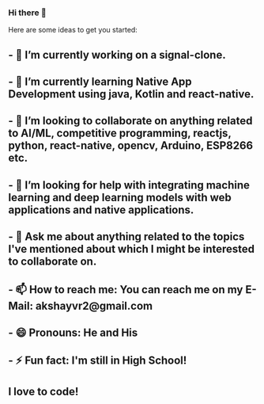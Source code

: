 ### Hi there 👋



Here are some ideas to get you started:

<h2>- 🔭 I’m currently working on a signal-clone. </h2>
<h2>- 🌱 I’m currently learning Native App Development using java, Kotlin and react-native. </h2>
 <h2>- 👯 I’m looking to collaborate on anything related to AI/ML, competitive programming, reactjs, python, react-native, opencv, Arduino, ESP8266 etc. </h2>
<h2>- 🤔 I’m looking for help with integrating machine learning and deep learning  models with web applications and native applications. </h2>
<h2>- 💬 Ask me about anything related to the topics I've mentioned about which I might be interested to collaborate on. </h2>
<h2>- 📫 How to reach me: You can reach me on my E-Mail: akshayvr2@gmail.com </h2>
<h2>- 😄 Pronouns: He and His </h2>
<h2>- ⚡ Fun fact: I'm still in High School! </h2>

## I love to code!
